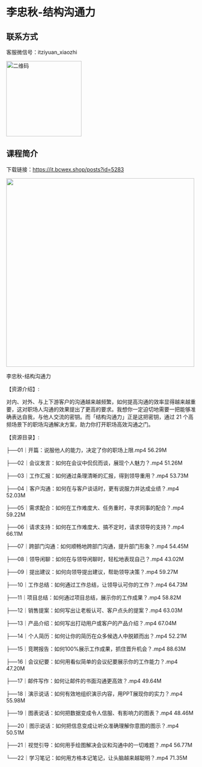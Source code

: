 # 李忠秋-结构沟通力

## 联系方式

客服微信号：itziyuan_xiaozhi

<img src="https://ziyuanyun.oss-cn-guangzhou.aliyuncs.com/common/20240614073449/666b82192834a.jpg" width="200" height="200" alt="二维码">

## 课程简介

下载链接：https://it.bcwex.shop/posts?id=5283

<img src="https://ziyuanyun.oss-cn-guangzhou.aliyuncs.com/yun/20241201160832/674c1980852d3.jpg" width="500" alt="">

  李忠秋-结构沟通力



 【资源介绍】:

 对内、对外、与上下游客户的沟通越来越频繁，如何提高沟通的效率显得越来越重要，这对职场人沟通的效果提出了更高的要求。我想你一定迫切地需要一把能够准确表达自我，与他人交流的密钥。而「结构沟通力」正是这把密钥，通过 21 个高频场景下的职场沟通解决方案，助力你打开职场高效沟通之门。

 【资源目录】:

 ├──01｜开篇：说服他人的能力，决定了你的职场上限.mp4 56.29M

 ├──02｜会议发言：如何在会议中侃侃而谈，展现个人魅力？.mp4 51.26M

 ├──03｜工作汇报：如何通过条理清晰的汇报，得到领导重用？.mp4 53.73M

 ├──04｜客户沟通：如何在与客户谈话时，更有说服力并达成业绩？.mp4 52.03M

 ├──05｜需求配合：如何在工作难度大、任务重时，寻求同事的配合？.mp4 59.22M

 ├──06｜请求支持：如何在工作难度大、搞不定时，请求领导的支持？.mp4 66.11M

 ├──07｜跨部门沟通：如何顺畅地跨部门沟通，提升部门形象？.mp4 54.45M

 ├──08｜领导闲聊：如何在与领导闲聊时，轻松地表现自己？.mp4 43.02M

 ├──09｜提出建议：如何向领导提出建议，帮助领导决策？.mp4 59.27M

 ├──10｜工作总结：如何通过工作总结，让领导认可你的工作？.mp4 64.73M

 ├──11｜项目总结：如何通过项目总结，展示你的工作成果？.mp4 58.82M

 ├──12｜销售提案：如何写出让老板认可、客户点头的提案？.mp4 63.03M

 ├──13｜产品介绍：如何写出打动用户或客户的产品介绍？.mp4 67.04M

 ├──14｜个人简历：如何让你的简历在众多候选人中脱颖而出？.mp4 52.21M

 ├──15｜竞聘报告：如何100%展示工作成果，抓住晋升机会？.mp4 88.63M

 ├──16｜会议纪要：如何用看似简单的会议纪要展示你的工作能力？.mp4 47.20M

 ├──17｜邮件写作：如何让邮件的书面沟通更高效？.mp4 49.64M

 ├──18｜演示说话：如何有效地组织演示内容，用PPT展现你的实力？.mp4 55.98M

 ├──19｜图表说话：如何把数据变成令人信服、有影响力的图表？.mp4 48.46M

 ├──20｜图示说话：如何把信息变成让听众准确理解你意图的图示？.mp4 50.51M

 ├──21｜视觉引导：如何用手绘图解决会议和沟通中的一切难题？.mp4 56.77M

 └──22｜学习笔记：如何用方格本记笔记，让头脑越来越聪明？.mp4 71.35M

  